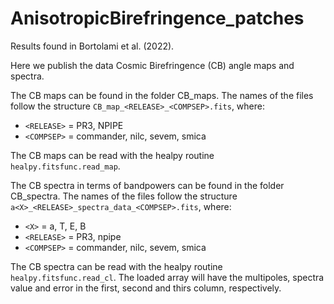 # AnisotropicBirefringence_patches
Results found in Bortolami et al. (2022).

Here we publish the data Cosmic Birefringence (CB) angle maps and spectra.

The CB maps can be found in the folder CB_maps. The names of the files follow the structure `CB_map_<RELEASE>_<COMPSEP>.fits`, where:
* `<RELEASE>` = PR3, NPIPE
* `<COMPSEP>` = commander, nilc, sevem, smica

The CB maps can be read with the healpy routine `healpy.fitsfunc.read_map`.

The CB spectra in terms of bandpowers can be found in the folder CB_spectra. The names of the files follow the structure `a<X>_<RELEASE>_spectra_data_<COMPSEP>.fits`, where:
* `<X>` = a, T, E, B
* `<RELEASE>` = PR3, npipe
* `<COMPSEP>` = commander, nilc, sevem, smica

The CB spectra can be read with the healpy routine `healpy.fitsfunc.read_cl`. The loaded array will have the multipoles, spectra value and error in the first, second and thirs column, respectively.
